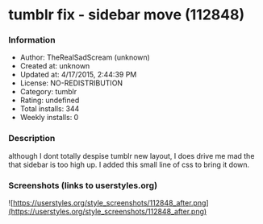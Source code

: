 # tumblr fix - sidebar move (112848)

### Information
- Author: TheRealSadScream (unknown)
- Created at: unknown
- Updated at: 4/17/2015, 2:44:39 PM
- License: NO-REDISTRIBUTION
- Category: tumblr
- Rating: undefined
- Total installs: 344
- Weekly installs: 0


### Description
although I dont totally despise tumblr new layout, I does drive me mad the that sidebar is too high up. I added this small line of css to bring it down.


### Screenshots (links to userstyles.org)
![https://userstyles.org/style_screenshots/112848_after.png](https://userstyles.org/style_screenshots/112848_after.png)


